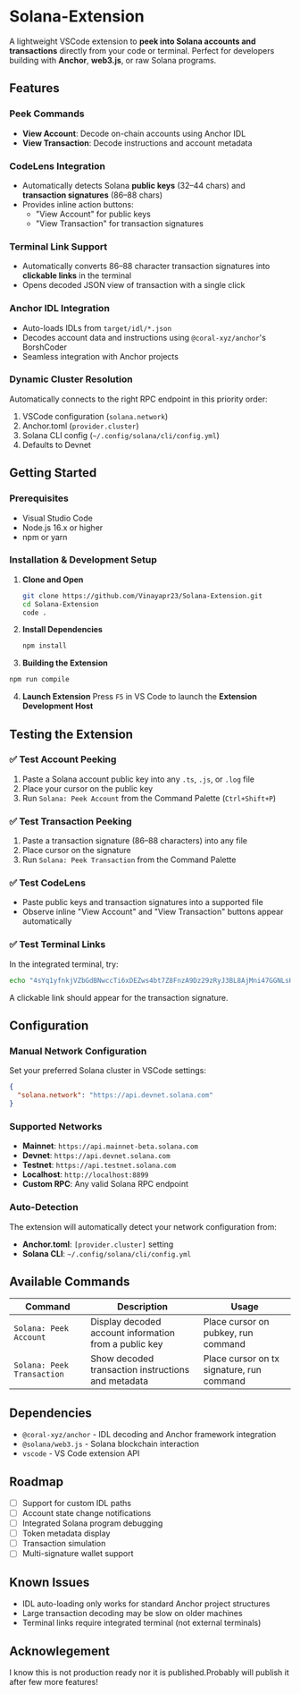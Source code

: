 #  Solana-Extension

A lightweight VSCode extension to **peek into Solana accounts and transactions** directly from your code or terminal. Perfect for developers building with **Anchor**, **web3.js**, or raw Solana programs.

##  Features

###  Peek Commands
- **View Account**: Decode on-chain accounts using Anchor IDL
- **View Transaction**: Decode instructions and account metadata

###  CodeLens Integration
- Automatically detects Solana **public keys** (32–44 chars) and **transaction signatures** (86–88 chars)
- Provides inline action buttons:
  - "View Account" for public keys
  - "View Transaction" for transaction signatures

### Terminal Link Support
- Automatically converts 86–88 character transaction signatures into **clickable links** in the terminal
- Opens decoded JSON view of transaction with a single click

###  Anchor IDL Integration
- Auto-loads IDLs from `target/idl/*.json`
- Decodes account data and instructions using `@coral-xyz/anchor`'s BorshCoder
- Seamless integration with Anchor projects

###  Dynamic Cluster Resolution
Automatically connects to the right RPC endpoint in this priority order:
1. VSCode configuration (`solana.network`)
2. Anchor.toml (`provider.cluster`)
3. Solana CLI config (`~/.config/solana/cli/config.yml`)
4. Defaults to Devnet

##  Getting Started

### Prerequisites
- Visual Studio Code 
- Node.js 16.x or higher
- npm or yarn

### Installation & Development Setup

1. **Clone and Open**
   ```bash
   git clone https://github.com/Vinayapr23/Solana-Extension.git
   cd Solana-Extension
   code .
   ```

2. **Install Dependencies**
   ```bash
   npm install
   ```

3.  **Building the Extension**
```bash
npm run compile
```


4. **Launch Extension**
   Press `F5` in VS Code to launch the **Extension Development Host**

##  Testing the Extension

### ✅ Test Account Peeking
1. Paste a Solana account public key into any `.ts`, `.js`, or `.log` file
2. Place your cursor on the public key
3. Run `Solana: Peek Account` from the Command Palette (`Ctrl+Shift+P`)

### ✅ Test Transaction Peeking
1. Paste a transaction signature (86–88 characters) into any file
2. Place cursor on the signature
3. Run `Solana: Peek Transaction` from the Command Palette

### ✅ Test CodeLens
- Paste public keys and transaction signatures into a supported file
- Observe inline "View Account" and "View Transaction" buttons appear automatically

### ✅ Test Terminal Links
In the integrated terminal, try:
```bash
echo "4sYq1yfnkjVZbGdBNwccTi6xDEZws4bt7Z8FnzA9Dz29zRyJ3BL8AjMni47GGNLsHUn4rDXPVvQUfpMQwYuAYeXv"
```
A clickable link should appear for the transaction signature.

##  Configuration

### Manual Network Configuration
Set your preferred Solana cluster in VSCode settings:

```json
{
  "solana.network": "https://api.devnet.solana.com"
}
```

### Supported Networks
- **Mainnet**: `https://api.mainnet-beta.solana.com`
- **Devnet**: `https://api.devnet.solana.com`
- **Testnet**: `https://api.testnet.solana.com`
- **Localhost**: `http://localhost:8899`
- **Custom RPC**: Any valid Solana RPC endpoint

### Auto-Detection
The extension will automatically detect your network configuration from:
- **Anchor.toml**: `[provider.cluster]` setting
- **Solana CLI**: `~/.config/solana/cli/config.yml`


## Available Commands

| Command | Description | Usage |
|---------|-------------|-------|
| `Solana: Peek Account` | Display decoded account information from a public key | Place cursor on pubkey, run command |
| `Solana: Peek Transaction` | Show decoded transaction instructions and metadata | Place cursor on tx signature, run command |


##  Dependencies

- `@coral-xyz/anchor` - IDL decoding and Anchor framework integration
- `@solana/web3.js` - Solana blockchain interaction
- `vscode` - VS Code extension API


##  Roadmap

- [ ] Support for custom IDL paths
- [ ] Account state change notifications
- [ ] Integrated Solana program debugging
- [ ] Token metadata display
- [ ] Transaction simulation
- [ ] Multi-signature wallet support

##  Known Issues

- IDL auto-loading only works for standard Anchor project structures
- Large transaction decoding may be slow on older machines
- Terminal links require integrated terminal (not external terminals)

## Acknowlegement 

I know this is not production ready nor it is published.Probably will publish it after few more features!
